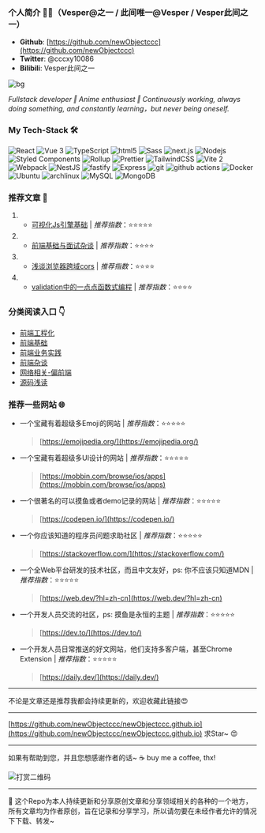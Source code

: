 ### 个人简介 🧑‍🌾（Vesper@之一 / 此间唯一@Vesper / Vesper此间之一）

- **Github**: [https://github.com/newObjectccc](https://github.com/newObjectccc)
- **Twitter**: @cccxy10086
- **Bilibili**: Vesper此间之一

![bg](https://pbs.twimg.com/profile_banners/750599636772061184/1700839325/1080x360)

*Fullstack developer ‖ Anime enthusiast ‖ Continuously working, always doing something, and constantly learning，but never being oneself.*

### My Tech-Stack 🛠️

<span>
  <img alt="React" src="https://img.shields.io/badge/-React-45b8d8?style=flat-square&logo=react&logoColor=white" />
  <img alt="Vue 3" src="https://img.shields.io/badge/-Vue-5BA17F?style=flat-square&logo=vue.js&logoColor=white" />
  <img alt="TypeScript" src="https://img.shields.io/badge/-TypeScript-007ACC?style=flat-square&logo=typescript&logoColor=white" />
  <img alt="html5" src="https://img.shields.io/badge/-HTML5-E34F26?style=flat-square&logo=html5&logoColor=white" />
  <img alt="Sass" src="https://img.shields.io/badge/-Sass-CC6699?style=flat-square&logo=sass&logoColor=white" />
  <img alt="next.js" src="https://img.shields.io/badge/-Next.js-000000?style=flat-square&logo=next.js&logoColor=white" />
  <img alt="Nodejs" src="https://img.shields.io/badge/-Nodejs-43853d?style=flat-square&logo=Node.js&logoColor=white" />
  <img alt="Styled Components" src="https://img.shields.io/badge/-Styled_Components-db7092?style=flat-square&logo=styled-components&logoColor=white" />
  <img alt="Rollup" src="https://img.shields.io/badge/-Rollup-EC4A3F?style=flat-square&logo=rollup.js&logoColor=white" />
  <img alt="Prettier" src="https://img.shields.io/badge/-Prettier-F7B93E?style=flat-square&logo=prettier&logoColor=white" />
  <img alt="TailwindCSS" src="https://img.shields.io/badge/-tailwindcss-50B3D0?style=flat-square&logo=tailwindcss&logoColor=white" />
  <img alt="Vite 2" src="https://img.shields.io/badge/-Vite-81A3F9?style=flat-square&logo=vite&logoColor=white" />
  <img alt="Webpack" src="https://img.shields.io/badge/-Webpack-8DD6F9?style=flat-square&logo=webpack&logoColor=white" />
  <img alt="NestJS" src="https://img.shields.io/badge/-NestJS-ea2845?style=flat-square&logo=nestjs&logoColor=white" />
  <img alt="fastify" src="https://img.shields.io/badge/-fastify-000000?style=flat-square&logo=nestjs&logoColor=white" />
  <img alt="Express" src="https://img.shields.io/badge/-express-13aa52?style=flat-square&logo=express&logoColor=white" />
  <img alt="git" src="https://img.shields.io/badge/-Git-F05032?style=flat-square&logo=git&logoColor=white" />
  <img alt="github actions" src="https://img.shields.io/badge/-Github_Actions-2088FF?style=flat-square&logo=github-actions&logoColor=white" />
  <img alt="Docker" src="https://img.shields.io/badge/-Docker-46a2f1?style=flat-square&logo=docker&logoColor=white" />
  <img alt="Ubuntu" src="https://img.shields.io/badge/-Ubuntu-DB652A?style=flat-square&logo=ubuntu&logoColor=white" />
  <img alt="archlinux" src="https://img.shields.io/badge/-archlinux-1793D1?style=flat-square&logo=ubuntu&logoColor=white" />
  <img alt="MySQL" src="https://img.shields.io/badge/MySQL-%2300f.svg?logo=mysql&amp;logoColor=white">
  <img alt="MongoDB" src="https://img.shields.io/badge/-MongoDB-13aa52?style=flat-square&logo=mongodb&logoColor=white" />
</span>

### 推荐文章 📓

1. - [可视化Js引擎基础](./前端基础/前端基础-可视化Js引擎基础.md) | *推荐指数*：⭐️⭐️⭐️⭐️⭐️
2. - [前端基础与面试杂谈](./前端杂谈/前端杂谈-前端基础与面试.md) | *推荐指数*：⭐️⭐️⭐️⭐️
3. - [浅谈浏览器跨域cors](./网络相关-偏前端/浏览器跨域cors一次说明白.md) | *推荐指数*：⭐️⭐️⭐️⭐️
4. - [validation中的一点点函数式编程](./前端业务实践/实际业务validator中的函数式编程.md) | *推荐指数*：⭐️⭐️⭐️⭐️

### 分类阅读入口 👇

- [前端工程化](./前端工程化)
- [前端基础](./前端基础)
- [前端业务实践](./前端业务实践)
- [前端杂谈](./前端杂谈)
- [网络相关-偏前端](./网络相关-偏前端)
- [源码浅读](./源码浅读)

### 推荐一些网站 🌐

- 一个宝藏有着超级多Emoji的网站 | *推荐指数*：⭐️⭐️⭐️⭐️⭐️
  > [https://emojipedia.org/](https://emojipedia.org/)
- 一个宝藏有着超级多UI设计的网站 | *推荐指数*：⭐️⭐️⭐️⭐️⭐️
  > [https://mobbin.com/browse/ios/apps](https://mobbin.com/browse/ios/apps)
- 一个很著名的可以摸鱼或者demo记录的网站 | *推荐指数*：⭐️⭐️⭐️⭐️⭐️
  > [https://codepen.io/](https://codepen.io/)
- 一个你应该知道的程序员问题求助社区 | *推荐指数*：⭐️⭐️⭐️⭐️⭐️
  > [https://stackoverflow.com/](https://stackoverflow.com/)
- 一个全Web平台研发的技术社区，而且中文友好，ps: 你不应该只知道MDN | *推荐指数*：⭐️⭐️⭐️⭐️⭐️
  > [https://web.dev/?hl=zh-cn](https://web.dev/?hl=zh-cn)
- 一个开发人员交流的社区，ps: 摸鱼是永恒的主题 | *推荐指数*：⭐️⭐️⭐️⭐️⭐️
  > [https://dev.to/](https://dev.to/)
- 一个开发人员日常推送的好文网站，他们支持多客户端，甚至Chrome Extension | *推荐指数*：⭐️⭐️⭐️⭐️⭐️
  > [https://daily.dev/](https://daily.dev/)

--------------------------------------------------

不论是文章还是推荐我都会持续更新的，欢迎收藏此链接😍

-------------------------------------------------

[https://github.com/newObjectccc/newObjectccc.github.io](https://github.com/newObjectccc/newObjectccc.github.io) 求Star~ 😍

--------------------------------------------------

如果有帮助到您，并且您想感谢作者的话~ ☕ buy me a coffee, thx!

![打赏二维码](https://github.com/newObjectccc/newObjectccc.github.io/assets/42132586/dfef27aa-4b93-4e11-b62f-8691ea379ae7)

--------------------------------------------------

🚀 这个Repo为本人持续更新和分享原创文章和分享领域相关的各种的一个地方，所有文章均为作者原创，旨在记录和分享学习，所以请勿要在未经作者允许的情况下下载、转发~
